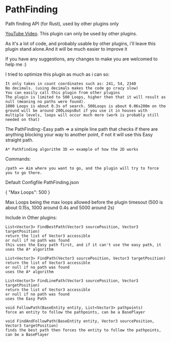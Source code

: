 # PathFinding
Path finding API (for Rust), used by other plugins only

[YouTube Video](https://www.youtube.com/watch?v=fG940HkyhsE).
This plugin can only be used by other plugins.

As it's a lot of code, and probably usable by other plugins, i'll leave this plugin stand alone.And it will be much easier to improve it

If you have any suggestions, any changes to make you are welcomed to help me :)

I tried to optimize this plugin as much as i can so:

    It only takes in count coordinates such as: 241, 54, 2340
    No decimals. (using decimals makes the code go crazy slow)
    You can easily call this plugin from other plugins
    The plugin is limited to 500 Loops, higher then that it will result as null (meaning no paths were found).
    1000 Loops is about 0.3s of search. 500Loops is about 0.06s200m on the ground will be around 200LoopsBut if you use it in houses with multiple levels, loops will occur much more (work is probably still needed on that)

The PathFinding:-Easy path => a simple line path that checks if there are anything blocking your way to another point, if not it will use this Easy straight path.

    A* Pathfinding algorithm 3D => example of how the 2D works

Commands:

    /path => Aim where you want to go, and the plugin will try to force you to go there.

Default Configfile PathFinding.json

{
  "Max Loops": 500
}

Max Loops being the max loops allowed before the plugin timesout (500 is about 0.15s, 1000 around 0.4s and 5000 around 2s)

Include in Other plugins:

```
List<Vector3> FindBestPath(Vector3 sourcePosition, Vector3 targetPosition)
return the list of Vector3 accessible
or null if no path was found
this uses the Easy path first, and if it can't use the easy path, it uses the A* algorithm

List<Vector3> FindPath(Vector3 sourcePosition, Vector3 targetPosition)
return the list of Vector3 accessible
or null if no path was found
uses the A* algorithm

List<Vector3> FindLinePath(Vector3 sourcePosition, Vector3 targetPosition)
return the list of Vector3 accessible
or null if no path was found
uses the Easy Path

void FollowPath(BaseEntity entity, List<Vector3> pathpoints)
force an entity to follow the pathpoints, can be a BasePlayer

void FindAndFollowPath(BaseEntity entity, Vector3 sourcePosition, Vector3 targetPosition)
finds the best path then forces the entity to follow the pathpoints, can be a BasePlayer
```